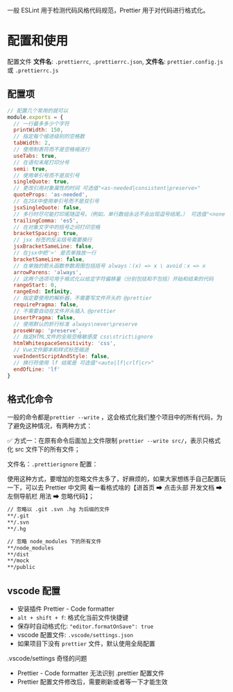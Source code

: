 一般 ESLint 用于检测代码风格代码规范，Prettier 用于对代码进行格式化。

# 配置和使用
配置文件
**文件名**: `.prettierrc`, `.prettierrc.json`, 
**文件名**: `prettier.config.js` 或 `.prettierrc.js`

## 配置项

```js
// 配置几个常用的就可以
module.exports = {
  // 一行最多多少个字符
  printWidth: 150,
  // 指定每个缩进级别的空格数
  tabWidth: 2,
  // 使用制表符而不是空格缩进行
  useTabs: true,
  // 在语句末尾打印分号
  semi: true,
  // 使用单引号而不是双引号
  singleQuote: true,
  // 更改引用对象属性的时间 可选值"<as-needed|consistent|preserve>"
  quoteProps: 'as-needed',
  // 在JSX中使用单引号而不是双引号
  jsxSingleQuote: false,
  // 多行时尽可能打印尾随逗号。（例如，单行数组永远不会出现逗号结尾。） 可选值"<none|es5|all>"，默认none
  trailingComma: 'es5',
  // 在对象文字中的括号之间打印空格
  bracketSpacing: true,
  // jsx 标签的反尖括号需要换行
  jsxBracketSameLine: false,
  // 在jsx中把'>' 是否单独放一行
  bracketSameLine: false,
  // 在单独的箭头函数参数周围包括括号 always：(x) => x \ avoid：x => x
  arrowParens: 'always',
  // 这两个选项可用于格式化以给定字符偏移量（分别包括和不包括）开始和结束的代码
  rangeStart: 0,
  rangeEnd: Infinity,
  // 指定要使用的解析器，不需要写文件开头的 @prettier
  requirePragma: false,
  // 不需要自动在文件开头插入 @prettier
  insertPragma: false,
  // 使用默认的折行标准 always\never\preserve
  proseWrap: 'preserve',
  // 指定HTML文件的全局空格敏感度 css\strict\ignore
  htmlWhitespaceSensitivity: 'css',
  // Vue文件脚本和样式标签缩进
  vueIndentScriptAndStyle: false,
  // 换行符使用 lf 结尾是 可选值"<auto|lf|crlf|cr>"
  endOfLine: 'lf'
}
```

## 格式化命令

一般的命令都是`prettier --write` ，这会格式化我们整个项目中的所有代码，为了避免这种情况，有两种方式：

✅ 方式一：在原有命令后面加上文件限制 `prettier --write src/`，表示只格式化 src 文件下的所有文件；

文件名：`.prettierignore`
配置：

使用这种方式，要增加的忽略文件太多了，好麻烦的，如果大家想练手自己配置玩一下，可以去 Prettier 中文网 看一看格式啥的【进首页 ➡ 点击头部 开发文档 ➡ 左侧导航栏 用法 ➡ 忽略代码】；

```txt
// 忽略以 .git .svn .hg 为后缀的文件
**/.git
**/.svn
**/.hg

// 忽略 node_modules 下的所有文件
**/node_modules
**/dist
**/mock
**/public
```

## vscode 配置

- 安装插件 Prettier - Code formatter
- `alt + shift + f`: 格式化当前文件快捷键
- 保存时自动格式化: `"editor.formatOnSave": true`
- vscode 配置文件: `.vscode/settings.json`
- 如果项目下没有 `prettier` 文件，默认使用全局配置


.vscode/settings
奇怪的问题
* Prettier - Code formatter 无法识别 .prettier 配置文件
* Prettier 配置文件修改后，需要刷新或者等一下才能生效